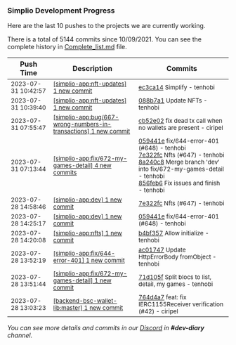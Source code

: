 
### Simplio Development Progress

Here are the last 10 pushes to the projects we are currently working.

There is a total of 5144 commits since 10/09/2021. You can see the complete history in
 [Complete_list.md](Complete_list.md) file.

| Push Time | Description | Commits |
| --- | --- | --- |
| <sub>2023-07-31 10:42:57</sub> | <sub>[[simplio-app:nft-updates] 1 new commit](https://github.com/SimplioOfficial/simplio-app/commit/ec3ca142cb241b794baa91fa03b4fb4114f6cb21)</sub> | <sub>[ec3ca14](https://github.com/SimplioOfficial/simplio-app/commit/ec3ca142cb241b794baa91fa03b4fb4114f6cb21) Simplify - tenhobi</sub> |
| <sub>2023-07-31 10:39:40</sub> | <sub>[[simplio-app:nft-updates] 1 new commit](https://github.com/SimplioOfficial/simplio-app/commit/088b7a17325d8ffef50939ba217b71b2c89c76cf)</sub> | <sub>[088b7a1](https://github.com/SimplioOfficial/simplio-app/commit/088b7a17325d8ffef50939ba217b71b2c89c76cf) Update NFTs - tenhobi</sub> |
| <sub>2023-07-31 07:55:47</sub> | <sub>[[simplio-app:bug/667-wrong-numbers-in-transactions] 1 new commit](https://github.com/SimplioOfficial/simplio-app/commit/cb52e023b70c5decb609ead51d447da328c0ea5e)</sub> | <sub>[cb52e02](https://github.com/SimplioOfficial/simplio-app/commit/cb52e023b70c5decb609ead51d447da328c0ea5e) fix dead tx call when no wallets are present - ciripel</sub> |
| <sub>2023-07-31 07:13:44</sub> | <sub>[[simplio-app:fix/672-my-games-detail] 4 new commits](https://github.com/SimplioOfficial/simplio-app/compare/71d105fafe5a...856feb61edd5)</sub> | <sub>[059441e](https://github.com/SimplioOfficial/simplio-app/commit/059441e71d815904e0b85c610f6877953111149a) fix/644-error-401 (#648) - tenhobi<br>[7e322fc](https://github.com/SimplioOfficial/simplio-app/commit/7e322fc610a5b4ee3b06c4c3e9f04be66bc5dc38) Nfts (#647) - tenhobi<br>[8a240c8](https://github.com/SimplioOfficial/simplio-app/commit/8a240c8329677b64ffe9e7469821733560e8804e) Merge branch 'dev' into fix/672-my-games-detail - tenhobi<br>[856feb6](https://github.com/SimplioOfficial/simplio-app/commit/856feb61edd542e1355ef595630db9177d870f40) Fix issues and finish - tenhobi</sub> |
| <sub>2023-07-28 14:58:46</sub> | <sub>[[simplio-app:dev] 1 new commit](https://github.com/SimplioOfficial/simplio-app/commit/7e322fc610a5b4ee3b06c4c3e9f04be66bc5dc38)</sub> | <sub>[7e322fc](https://github.com/SimplioOfficial/simplio-app/commit/7e322fc610a5b4ee3b06c4c3e9f04be66bc5dc38) Nfts (#647) - tenhobi</sub> |
| <sub>2023-07-28 14:25:17</sub> | <sub>[[simplio-app:dev] 1 new commit](https://github.com/SimplioOfficial/simplio-app/commit/059441e71d815904e0b85c610f6877953111149a)</sub> | <sub>[059441e](https://github.com/SimplioOfficial/simplio-app/commit/059441e71d815904e0b85c610f6877953111149a) fix/644-error-401 (#648) - tenhobi</sub> |
| <sub>2023-07-28 14:20:08</sub> | <sub>[[simplio-app:nfts] 1 new commit](https://github.com/SimplioOfficial/simplio-app/commit/b4bf3572ee2b0a72455eded553b24dd6127e7e59)</sub> | <sub>[b4bf357](https://github.com/SimplioOfficial/simplio-app/commit/b4bf3572ee2b0a72455eded553b24dd6127e7e59) Allow initialize - tenhobi</sub> |
| <sub>2023-07-28 13:52:19</sub> | <sub>[[simplio-app:fix/644-error-401] 1 new commit](https://github.com/SimplioOfficial/simplio-app/commit/ac01747d52c369bb45e523736dc9ecd972a9f44e)</sub> | <sub>[ac01747](https://github.com/SimplioOfficial/simplio-app/commit/ac01747d52c369bb45e523736dc9ecd972a9f44e) Update HttpErrorBody fromObject - tenhobi</sub> |
| <sub>2023-07-28 13:51:44</sub> | <sub>[[simplio-app:fix/672-my-games-detail] 1 new commit](https://github.com/SimplioOfficial/simplio-app/commit/71d105fafe5accc547b9cf5a31ff5fe69f58938d)</sub> | <sub>[71d105f](https://github.com/SimplioOfficial/simplio-app/commit/71d105fafe5accc547b9cf5a31ff5fe69f58938d) Split blocs to list, detail, my games - tenhobi</sub> |
| <sub>2023-07-28 13:03:23</sub> | <sub>[[backend-bsc-wallet-lib:master] 1 new commit](https://github.com/SimplioOfficial/backend-bsc-wallet-lib/commit/764d4a72a434cc8466c7562cd9ecbca3d8da145d)</sub> | <sub>[764d4a7](https://github.com/SimplioOfficial/backend-bsc-wallet-lib/commit/764d4a72a434cc8466c7562cd9ecbca3d8da145d) feat: fix IERC1155Receiver verification (#42) - ciripel</sub> |

_You can see more details and commits in our [Discord](https://discord.gg/aKhjuwZmdP) in **#dev-diary** channel._
